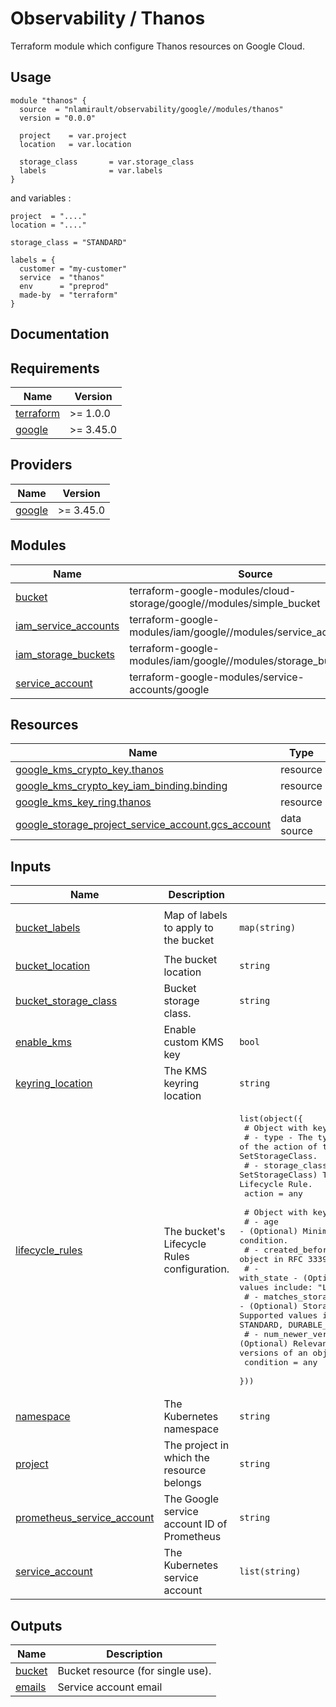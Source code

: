 # Observability / Thanos

Terraform module which configure Thanos resources on Google Cloud.

## Usage

```hcl
module "thanos" {
  source  = "nlamirault/observability/google//modules/thanos"
  version = "0.0.0"

  project    = var.project
  location   = var.location

  storage_class       = var.storage_class
  labels              = var.labels
}
```

and variables :

```hcl
project  = "...."
location = "...."

storage_class = "STANDARD"

labels = {
  customer = "my-customer"
  service  = "thanos"
  env      = "preprod"
  made-by  = "terraform"
}
```

## Documentation

<!-- BEGINNING OF PRE-COMMIT-TERRAFORM DOCS HOOK -->
## Requirements

| Name | Version |
|------|---------|
| <a name="requirement_terraform"></a> [terraform](#requirement\_terraform) | >= 1.0.0 |
| <a name="requirement_google"></a> [google](#requirement\_google) | >= 3.45.0 |

## Providers

| Name | Version |
|------|---------|
| <a name="provider_google"></a> [google](#provider\_google) | >= 3.45.0 |

## Modules

| Name | Source | Version |
|------|--------|---------|
| <a name="module_bucket"></a> [bucket](#module\_bucket) | terraform-google-modules/cloud-storage/google//modules/simple_bucket | 3.0.0 |
| <a name="module_iam_service_accounts"></a> [iam\_service\_accounts](#module\_iam\_service\_accounts) | terraform-google-modules/iam/google//modules/service_accounts_iam | 7.3.0 |
| <a name="module_iam_storage_buckets"></a> [iam\_storage\_buckets](#module\_iam\_storage\_buckets) | terraform-google-modules/iam/google//modules/storage_buckets_iam | 7.3.0 |
| <a name="module_service_account"></a> [service\_account](#module\_service\_account) | terraform-google-modules/service-accounts/google | 4.0.3 |

## Resources

| Name | Type |
|------|------|
| [google_kms_crypto_key.thanos](https://registry.terraform.io/providers/hashicorp/google/latest/docs/resources/kms_crypto_key) | resource |
| [google_kms_crypto_key_iam_binding.binding](https://registry.terraform.io/providers/hashicorp/google/latest/docs/resources/kms_crypto_key_iam_binding) | resource |
| [google_kms_key_ring.thanos](https://registry.terraform.io/providers/hashicorp/google/latest/docs/resources/kms_key_ring) | resource |
| [google_storage_project_service_account.gcs_account](https://registry.terraform.io/providers/hashicorp/google/latest/docs/data-sources/storage_project_service_account) | data source |

## Inputs

| Name | Description | Type | Default | Required |
|------|-------------|------|---------|:--------:|
| <a name="input_bucket_labels"></a> [bucket\_labels](#input\_bucket\_labels) | Map of labels to apply to the bucket | `map(string)` | <pre>{<br>  "made-by": "terraform"<br>}</pre> | no |
| <a name="input_bucket_location"></a> [bucket\_location](#input\_bucket\_location) | The bucket location | `string` | n/a | yes |
| <a name="input_bucket_storage_class"></a> [bucket\_storage\_class](#input\_bucket\_storage\_class) | Bucket storage class. | `string` | `"MULTI_REGIONAL"` | no |
| <a name="input_enable_kms"></a> [enable\_kms](#input\_enable\_kms) | Enable custom KMS key | `bool` | n/a | yes |
| <a name="input_keyring_location"></a> [keyring\_location](#input\_keyring\_location) | The KMS keyring location | `string` | n/a | yes |
| <a name="input_lifecycle_rules"></a> [lifecycle\_rules](#input\_lifecycle\_rules) | The bucket's Lifecycle Rules configuration. | <pre>list(object({<br>    # Object with keys:<br>    # - type - The type of the action of this Lifecycle Rule. Supported values: Delete and SetStorageClass.<br>    # - storage_class - (Required if action type is SetStorageClass) The target Storage Class of objects affected by this Lifecycle Rule.<br>    action = any<br><br>    # Object with keys:<br>    # - age - (Optional) Minimum age of an object in days to satisfy this condition.<br>    # - created_before - (Optional) Creation date of an object in RFC 3339 (e.g. 2017-06-13) to satisfy this condition.<br>    # - with_state - (Optional) Match to live and/or archived objects. Supported values include: "LIVE", "ARCHIVED", "ANY".<br>    # - matches_storage_class - (Optional) Storage Class of objects to satisfy this condition. Supported values include: MULTI_REGIONAL, REGIONAL, NEARLINE, COLDLINE, STANDARD, DURABLE_REDUCED_AVAILABILITY.<br>    # - num_newer_versions - (Optional) Relevant only for versioned objects. The number of newer versions of an object to satisfy this condition.<br>    condition = any<br>  }))</pre> | <pre>[<br>  {<br>    "action": {<br>      "type": "Delete"<br>    },<br>    "condition": {<br>      "age": 365,<br>      "with_state": "ANY"<br>    }<br>  }<br>]</pre> | no |
| <a name="input_namespace"></a> [namespace](#input\_namespace) | The Kubernetes namespace | `string` | n/a | yes |
| <a name="input_project"></a> [project](#input\_project) | The project in which the resource belongs | `string` | n/a | yes |
| <a name="input_prometheus_service_account"></a> [prometheus\_service\_account](#input\_prometheus\_service\_account) | The Google service account ID of Prometheus | `string` | n/a | yes |
| <a name="input_service_account"></a> [service\_account](#input\_service\_account) | The Kubernetes service account | `list(string)` | n/a | yes |

## Outputs

| Name | Description |
|------|-------------|
| <a name="output_bucket"></a> [bucket](#output\_bucket) | Bucket resource (for single use). |
| <a name="output_emails"></a> [emails](#output\_emails) | Service account email |
<!-- END OF PRE-COMMIT-TERRAFORM DOCS HOOK -->
